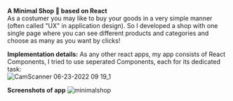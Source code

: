 **A Minimal Shop 🛒 based on React**<br>
As a costumer you may like to buy your goods in a very simple manner (often called "UX" in application design). So I developed a shop with one single page where you can see different products and categories and choose as many as you want by clicks!

**Implementation details:**
As any other react apps, my app consists of React Components, I tried to use seperated Components, each for its dedicated task: <br>
![CamScanner 06-23-2022 09 19_1](https://user-images.githubusercontent.com/59139628/175220747-1c7aa966-1ce5-4938-9302-00b92c78993b.jpg)

**Screenshots of app**
![minimalshop](https://user-images.githubusercontent.com/59139628/175220875-70999598-143f-4f52-abae-14ed29fe786a.gif)
